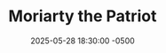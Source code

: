 ---
title: Moriarty the Patriot
date: 2025-05-28 18:30:00 -0500
layout: post
description:
format: 
publisher:
mangaka:
release_year:
chapters: 
genre: 
status:
tags: 
toc: true
image: 
permalink: /media/books/manga/moriarty-the-patriot
order: false
---